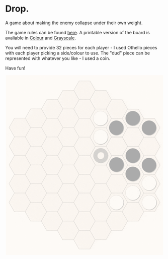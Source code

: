 # Drop.
A game about making the enemy collapse under their own weight. 

The game rules can be found [here](Drop.pdf). A printable version of the board is avaliable in [Colour](PrintnPlay/ColourHexGrid.pdf) and [Grayscale](PrintnPlay/BWHexGrid.pdf).

You will need to provide 32 pieces for each player - I used Othello pieces with each player picking a side/colour to use.
The "dud" piece can be represented with whatever you like - I used a coin.

Have fun!

<p align="center">
  <img src="Animation.gif" width="500">
</p>
